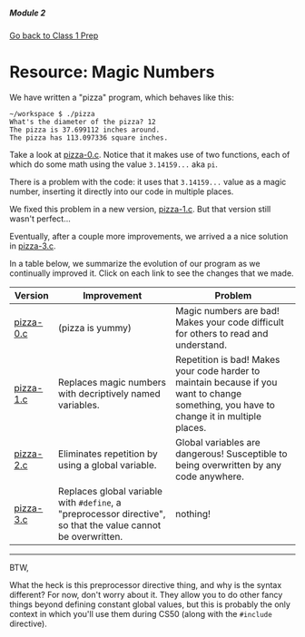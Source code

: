 ##### Module 2

[Go back to Class 1 Prep](../../class2-prep#magic-numbers-global-variables)

# Resource: Magic Numbers

We have written a "pizza" program, which behaves like this:
```
~/workspace $ ./pizza
What's the diameter of the pizza? 12
The pizza is 37.699112 inches around.
The pizza has 113.097336 square inches.
```

Take a look at [pizza-0.c](./pizza-0.c). Notice that it makes use of two functions, each of which do some math using the value `3.14159...` aka `pi`. 

There is a problem with the code: it uses that `3.14159...` value as a magic number, inserting it directly into our code in multiple places. 

We fixed this problem in a new version, [pizza-1.c](./pizza-1.c). But that version still wasn't perfect... 

Eventually, after a couple more improvements, we arrived a a nice solution in [pizza-3.c](./pizza-3.c).

In a table below, we summarize the evolution of our program as we continually improved it. Click on each link to see the changes that we made.

Version | Improvement | Problem
--------|-------------|-------- 
[pizza-0.c](./pizza-0.c) | (pizza is yummy) | Magic numbers are bad! Makes your code difficult for others to read and understand.
[pizza-1.c](./pizza-1.c) | Replaces magic numbers with decriptively named variables. | Repetition is bad! Makes your code  harder to maintain because if you want to change something, you have to change it in multiple places.
[pizza-2.c](./pizza-2.c) | Eliminates repetition by using a global variable. | Global variables are dangerous! Susceptible to being overwritten by any code anywhere. 
[pizza-3.c](./pizza-3.c) | Replaces global variable with `#define`, a "preprocessor directive", so that the value cannot be overwritten. | nothing!


***

BTW,

What the heck is this preprocessor directive thing, and why is the syntax different? For now, don't worry about it. They allow you to do other fancy things beyond defining constant global values, but this is probably the only context in which you'll use them during CS50 (along with the `#include` directive).
